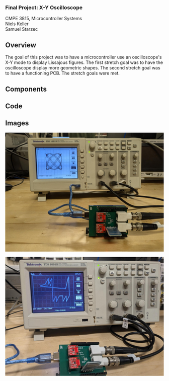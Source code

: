 ### Final Project: X-Y Oscilloscope
CMPE 3815, Microcontroller Systems\
Niels Keller\
Samuel Starzec

## Overview
The goal of this project was to have a microcontroller use an oscilloscope's X-Y mode to display Lissajous figures. The first stretch goal was to have the oscilloscope display more geometric shapes. The second stretch goal was to have a functioning PCB. The stretch goals were met.
## Components

## Code

## Images
![LJ figure](https://github.com/NielsKeller/UCTRL-Final-Project/blob/main/Images/CoverDemo.jpeg)

![Geo Dog](https://github.com/NielsKeller/UCTRL-Final-Project/blob/main/Images/Geodog.jpeg)

<!-- ![Geo Dog](https://github.com/NielsKeller/UCTRL-Final-Project/blob/main/Images/Geodog.jpeg) -->